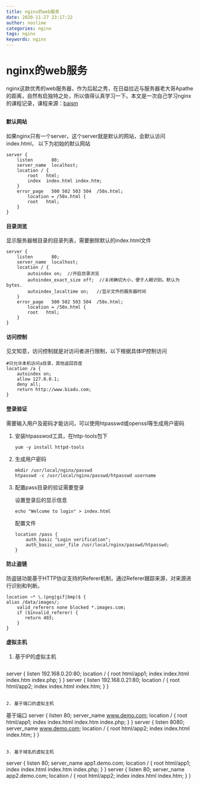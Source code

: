 ```yaml
---
title: nginx的web服务
date: 2020-11-27 23:17:22
author: noslime
categories: nginx
tags: nginx
keywords: nginx
---
```


# nginx的web服务

nginx这款优秀的web服务器，作为后起之秀，在日益拉近与服务器老大哥Apathe的距离，自然有启独特之处，所以值得认真学习一下。本文是一次自己学习nginx的课程记录，课程来源：[baism] 

[baism]: https://www.bilibili.com/video/BV1fr4y1c7Gz

## 

#### **默认网站**

如果nginx只有一个server，这个server就是默认的网站，会默认访问index.html， 以下为初始的默认网站

```
server {
    listen       80;
    server_name  localhost;
    location / {
        root   html;
        index  index.html index.htm;
    }
    error_page   500 502 503 504  /50x.html;
    	location = /50x.html {
        root   html;
    }
}
```

#### **目录浏览**

显示服务器根目录的目录列表，需要删除默认的index.html文件

```
server {
    listen       80;
    server_name  localhost;
    location / {
        autoindex on;  //开启目录浏览
        autoindex_exact_size off;  //关闭确切大小，便于人眼识别。默认为bytes.
        autoindex_localtime on;   //显示文件的服务器时间
    }
    error_page   500 502 503 504  /50x.html;
    	location = /50x.html {
        root   html;
    }
}
```

####  **访问控制**

见文知意，访问控制就是对访问者进行限制，以下根据具体IP控制访问

```config
#只允许本机访问a目录，其他返回百度
location /a {
    autoindex on;
    allow 127.0.0.1;
    deny all;
    return http://www.biadu.com;
}

```

#### **登录验证**

需要输入用户及密码才能访问，可以使用htpasswd或openssl等生成用户密码

1. 安装htpasswod工具，在http-tools包下

   ```shell 
   yum -y install httpd-tools
   ```

2. 生成用户密码

   ```shell
   mkdir /usr/local/nginx/passwd
   htpasswd -c /usr/local/nginx/passwd/htpasswd username
   ```

   

3. 配置pass目录的验证需要登录

   设置登录后的显示信息

   ```shell
   echo "Welcome to login" > index.html
   ```

   配置文件

   ```
   location /pass {
       auth_basic "Login verification";
       auth_basic_user_file /usr/local/nginx/passwd/htpasswd;
   }
   
   ```

#### **防止盗链**

防盗链功能基于HTTP协议支持的Referer机制，通过Referer跟踪来源，对来源进行识别和判断。

```
location ~* \.(png|gif|bmp)$ {
alias /data/images/;
	valid_referers none blocked *.images.com;
    if ($invalid_referer) {
       return 403;
    }
}
```

#### 虚拟主机

1. 基于IP的虚拟主机 

   ```
server {
       listen       192.168.0.20:80;
       location / {
           root   html/app1;
           index  index.html index.htm index.php;
       }
   }
   server {
       listen       192.168.0.21:80;
   	location / {
           root   html/app2;
           index  index.html index.htm;
       }
   }
   
   ```
   
2. 基于端口的虚拟主机

   ```
   基于端口
   server {
       listen       80;
       server_name  www.demo.com;
       location / {
           root   html/app1;
           index  index.html index.htm index.php;
       }
   }
   server {
       listen       8080;
       server_name  www.demo.com;
       location / {
           root   html/app2;
           index  index.html index.htm;
       }
   }
   ```

3. 基于域名的虚拟主机

   ```
   server {
       listen       80;
       server_name  app1.demo.com;
       location / {
           root   html/app1;
           index  index.html index.htm index.php;
       }
   }
   server {
       listen       80;
       server_name  app2.demo.com;
       location / {
           root   html/app2;
           index  index.html index.htm;
       }
   }
   ```

   